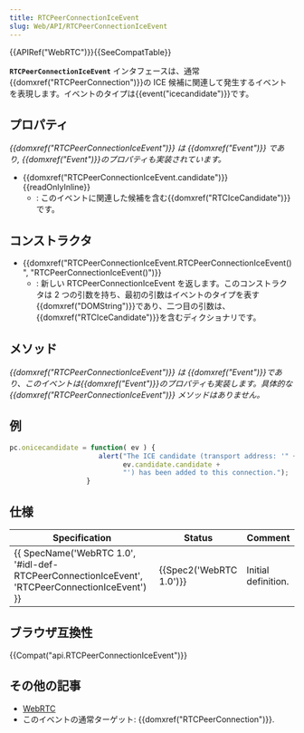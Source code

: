 ```yaml
---
title: RTCPeerConnectionIceEvent
slug: Web/API/RTCPeerConnectionIceEvent
---
```

{{APIRef("WebRTC")}}{{SeeCompatTable}}

**`RTCPeerConnectionIceEvent`** インタフェースは、通常 {{domxref("RTCPeerConnection")}}の ICE 候補に関連して発生するイベントを表現します。イベントのタイプは{{event("icecandidate")}}です。

## プロパティ

_{{domxref("RTCPeerConnectionIceEvent")}} は {{domxref("Event")}} であり, {{domxref("Event")}}のプロパティも実装されています。_

- {{domxref("RTCPeerConnectionIceEvent.candidate")}} {{readOnlyInline}}
  - : このイベントに関連した候補を含む{{domxref("RTCIceCandidate")}}です。

## コンストラクタ

- {{domxref("RTCPeerConnectionIceEvent.RTCPeerConnectionIceEvent()", "RTCPeerConnectionIceEvent()")}}
  - : 新しい RTCPeerConnectionIceEvent を返します。このコンストラクタは 2 つの引数を持ち、最初の引数はイベントのタイプを表す{{domxref("DOMString")}}であり、二つ目の引数は、{{domxref("RTCIceCandidate")}}を含むディクショナリです。

## メソッド

_{{domxref("RTCPeerConnectionIceEvent")}} は {{domxref("Event")}}であり、このイベントは{{domxref("Event")}}のプロパティも実装します。具体的な _{{domxref("</em>RTCPeerConnectionIceEvent<em>")}}_ メソッドはありません。_

## 例

```js
pc.onicecandidate = function( ev ) {
                      alert("The ICE candidate (transport address: '" +
                            ev.candidate.candidate +
                            "') has been added to this connection.");
                   }
```

## 仕様

| Specification                                                                                                                    | Status                           | Comment             |
| -------------------------------------------------------------------------------------------------------------------------------- | -------------------------------- | ------------------- |
| {{ SpecName('WebRTC 1.0', '#idl-def-RTCPeerConnectionIceEvent', 'RTCPeerConnectionIceEvent') }} | {{Spec2('WebRTC 1.0')}} | Initial definition. |

## ブラウザ互換性

{{Compat("api.RTCPeerConnectionIceEvent")}}

## その他の記事

- [WebRTC](/ja/docs/Web/Guide/API/WebRTC "/en-US/docs/CSS/Using_CSS_animations")
- このイベントの通常ターゲット: {{domxref("RTCPeerConnection")}}.

